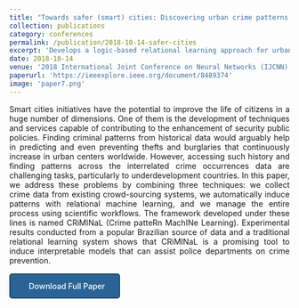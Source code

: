 ```yaml
---
title: "Towards safer (smart) cities: Discovering urban crime patterns using logic-based relational machine learning"
collection: publications
category: conferences
permalink: /publication/2018-10-14-safer-cities
excerpt: 'Develops a logic-based relational learning approach for urban crime pattern analysis.'
date: 2018-10-14
venue: '2018 International Joint Conference on Neural Networks (IJCNN)'
paperurl: 'https://ieeexplore.ieee.org/document/8489374'
image: 'paper7.png'
---
```

<div style="text-align: justify;">
Smart cities initiatives have the potential to improve the life of citizens in a huge number of dimensions. One of them is the development of techniques and services capable of contributing to the enhancement of security public policies. Finding criminal patterns from historical data would arguably help in predicting and even preventing thefts and burglaries that continuously increase in urban centers worldwide. However, accessing such history and finding patterns across the interrelated crime occurrences data are challenging tasks, particularly to underdevelopment countries. In this paper, we address these problems by combining three techniques: we collect crime data from existing crowd-sourcing systems, we automatically induce patterns with relational machine learning, and we manage the entire process using scientific workflows. The framework developed under these lines is named CRiMINaL (Crime patteRn MachINe Learning). Experimental results conducted from a popular Brazilian source of data and a traditional relational learning system shows that CRiMINaL is a promising tool to induce interpretable models that can assist police departments on crime prevention.
</div>

<a href="{{ page.paperurl }}" target="_blank" class="btn--download">
  <i class="fas fa-file-pdf"></i>Download Full Paper
</a>

<style>
.btn--download {
  display: inline-block;
  padding: 12px 25px;
  background-color: #2a6496;
  color: white !important;
  text-decoration: none;
  border-radius: 5px;
  transition: background-color 0.3s;
  font-weight: 500;
  margin-top: 15px;
  border: 2px solid #1d4568;
}

.btn--download:hover {
  background-color: #1d4568;
  text-decoration: none;
}

.btn--download i {
  margin-right: 8px;
}
</style>